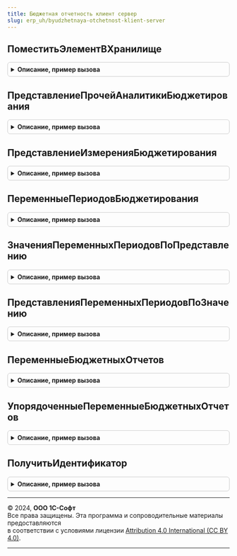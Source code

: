 ```yaml
---
title: Бюджетная отчетность клиент сервер
slug: erp_uh/byudzhetnaya-otchetnost-klient-server
---
```



## ПоместитьЭлементВХранилище
<details style="margin: 1em 0; padding: 0.5em; border: 1px solid #ccc; border-radius: 6px;">

<summary style="font-weight: bold; cursor: pointer;">Описание, пример вызова</summary>

```bsl

// Создает хранилище со стандартной структурой
// элемента бюджетного отчета на основании ссылки или строки
// вида бюджета.
//
// Параметры:
//  Элемент  - ДанныеФормыЭлементДерева, СправочникСсылка.ЭлементыФинансовыхОтчетов - помещаемое значение
//  АдресХранилища - УникальныйИдентификатор - УИД формы вида бюджета.
//
// Возвращаемое значение:
//  Строка - Адрес в хранилище
//
Функция ПоместитьЭлементВХранилище(Элемент, АдресХранилища) Экспорт
```

Пример вызова
```bsl
Результат = БюджетнаяОтчетностьКлиентСервер.ПоместитьЭлементВХранилище(Элемент, АдресХранилища) 
```
</details>

## ПредставлениеПрочейАналитикиБюджетирования
<details style="margin: 1em 0; padding: 0.5em; border: 1px solid #ccc; border-radius: 6px;">

<summary style="font-weight: bold; cursor: pointer;">Описание, пример вызова</summary>

```bsl

// Возвращает строковое представление пустого измерения (вида аналитики).
//
// Параметры:
//  ИзмерениеВидАналитики - ПланВидовХарактеристикСсылка.АналитикиСтатейБюджетов - Вид аналитики.
//  						- Строка - Измерение. Например "Организация" или "Подразделение".
//  Режим - Строка - Режим получения представления аналитики.
//  				Доступны значения:
//  					"Прочие" - Например, <прочие организации>.
//  					"Все" - Например, <все организации>.
//  					"ДобавляемыеИПрочие" - Например, <добавляемые и прочие организации>.
//  ПредставлениеИзмеренияВидаАналитики - Строка - Строковое представление вида аналитики или измерения.
//  			Для измерения - представление в локализованном формате.
//  			Для вида аналитики - наименование вида аналитики.
//  										- Неопределено - Значение по умолчанию. Представление определяется обращением к базе данных.
//  КэшПредставлений - Соответствие - Соответствие, где ключ - вид аналитики или строка - имя измерения. Значение - представление пустого значения, например <Прочие организации>.
//  					- Неопределено - Кэш представлений не задан.
//  КодЯзыка - Строка - Код языка. По умолчанию пустая строка - соответствует языку текущего пользователя.
//  			Задается при необходимости получения представления для конкретного языка, например, для основного языка конфигурации.
//
// Возвращаемое значение:
//  Строка - представление пустого измерения (вида аналитики), например, "<прочие статьи ДДС>".
//
Функция ПредставлениеПрочейАналитикиБюджетирования(ИзмерениеВидАналитики, Режим, ПредставлениеИзмеренияВидаАналитики = Неопределено, КэшПредставлений = Неопределено, КодЯзыка = "") Экспорт
```

Пример вызова
```bsl
Результат = БюджетнаяОтчетностьКлиентСервер.ПредставлениеПрочейАналитикиБюджетирования(ИзмерениеВидАналитики, Режим, ПредставлениеИзмеренияВидаАналитики, КэшПредставлений, КодЯзыка);
```
</details>

## ПредставлениеИзмеренияБюджетирования
<details style="margin: 1em 0; padding: 0.5em; border: 1px solid #ccc; border-radius: 6px;">

<summary style="font-weight: bold; cursor: pointer;">Описание, пример вызова</summary>

```bsl

// Возвращает строковое представление измерения.
//
// Параметры:
//  ИмяИзмерения - Строка - Предопределенное имя измерения.
//  КодЯзыка - Строка - Код языка. По умолчанию пустая строка - соответствует языку текущего пользователя.
//  				Задается при необходимости получения представления для конкретного языка, например, для основного языка конфигурации.
//
// Возвращаемое значение:
//  Строка - Строковое представление измерения.
//
Функция ПредставлениеИзмеренияБюджетирования(ИмяИзмерения, КодЯзыка = "") Экспорт
```

Пример вызова
```bsl
Результат = БюджетнаяОтчетностьКлиентСервер.ПредставлениеИзмеренияБюджетирования(ИмяИзмерения, КодЯзыка);
```
</details>

## ПеременныеПериодовБюджетирования
<details style="margin: 1em 0; padding: 0.5em; border: 1px solid #ccc; border-radius: 6px;">

<summary style="font-weight: bold; cursor: pointer;">Описание, пример вызова</summary>

```bsl

// Возвращает структуру значений переменных периодов, используемых в бюджетировании.
//
// Параметры:
//  ИсключаяСкобки - Булево - Если истина, то из имени и представления переменной будут исключены ограничивающие квадратные скобки.
//  			Значение по умолчанию Ложь.
//  КодЯзыка - Строка - Код языка. По умолчанию пустая строка - соответствует языку текущего пользователя.
//  			Задается при необходимости получения представления для конкретного языка, например, для основного языка конфигурации.
//
// Возвращаемое значение:
//  Структура  - Структура переменных периодов, используемых в бюджетировании:
//   * НачалоПериодаДанных - Структура - содержит:
//   	** Имя - Строка - Значение переменной. Не локализуется, хранится в базе данных. Например, "[ГраницаФактДанных]".
//   	** Представление - Строка - Представление переменной, может заключаться в квадратные скобки.
//   * КонецПериодаДанных - Структура - содержит:
//   	** Имя - Строка - Значение переменной. Не локализуется, хранится в базе данных. Например, "[ГраницаФактДанных]".
//   	** Представление - Строка - Представление переменной, может заключаться в квадратные скобки.
//   * ГраницаФактДанных - Структура - содержит:
//   	** Имя - Строка - Значение переменной. Не локализуется, хранится в базе данных. Например, "[ГраницаФактДанных]".
//   	** Представление - Строка - Представление переменной, может заключаться в квадратные скобки.
//   * ПериодГруппировки - Структура - содержит:
//   	** Имя - Строка - Значение переменной. Не локализуется, хранится в базе данных. Например, "[ГраницаФактДанных]".
//   	** Представление - Строка - Представление переменной, может заключаться в квадратные скобки.
//
Функция ПеременныеПериодовБюджетирования(ИсключаяСкобки = Ложь, КодЯзыка = "") Экспорт
```

Пример вызова
```bsl
Результат = БюджетнаяОтчетностьКлиентСервер.ПеременныеПериодовБюджетирования(ИсключаяСкобки, КодЯзыка);
```
</details>

## ЗначенияПеременныхПериодовПоПредставлению
<details style="margin: 1em 0; padding: 0.5em; border: 1px solid #ccc; border-radius: 6px;">

<summary style="font-weight: bold; cursor: pointer;">Описание, пример вызова</summary>

```bsl

// Возвращает соответствие представлений переменных периодов и их значений.
//
// Параметры:
//  ИсключаяСкобки - Булево - Если истина, то из имени и представления переменной будут исключены ограничивающие квадратные скобки.
//  			Значение по умолчанию Ложь.
//  КодЯзыка - Строка - Код языка. По умолчанию пустая строка - соответствует языку текущего пользователя.
//  			Задается при необходимости получения представления для конкретного языка, например, для основного языка конфигурации.
//
// Возвращаемое значение:
//  Соответствие из КлючИЗначение - Соответствие представлений переменных периодов и их значений:
//   *Ключ - Строка - пользовательское представление переменной.
//   *Значение - Строка - хранимое не локализуемое значение переменной.
//
Функция ЗначенияПеременныхПериодовПоПредставлению(ИсключаяСкобки = Ложь, КодЯзыка = "") Экспорт
```

Пример вызова
```bsl
Результат = БюджетнаяОтчетностьКлиентСервер.ЗначенияПеременныхПериодовПоПредставлению(ИсключаяСкобки, КодЯзыка);
```
</details>

## ПредставленияПеременныхПериодовПоЗначению
<details style="margin: 1em 0; padding: 0.5em; border: 1px solid #ccc; border-radius: 6px;">

<summary style="font-weight: bold; cursor: pointer;">Описание, пример вызова</summary>

```bsl

// Возвращает соответствие значений переменных периодов и их представлений.
//
// Параметры:
//  ИсключаяСкобки - Булево - Если истина, то из имени и представления переменной будут исключены ограничивающие квадратные скобки.
//  			Значение по умолчанию Ложь.
//  КодЯзыка - Строка - Код языка. По умолчанию пустая строка - соответствует языку текущего пользователя.
//  			Задается при необходимости получения представления для конкретного языка, например, для основного языка конфигурации.
//
// Возвращаемое значение:
//  Соответствие из КлючИЗначение - Соответствие значений переменных периодов и их представлений:
//   *Ключ - Строка - хранимое не локализуемое значение переменной.
//   *Значение - Строка - пользовательское представление переменной.
//
Функция ПредставленияПеременныхПериодовПоЗначению(ИсключаяСкобки = Ложь, КодЯзыка = "") Экспорт
```

Пример вызова
```bsl
Результат = БюджетнаяОтчетностьКлиентСервер.ПредставленияПеременныхПериодовПоЗначению(ИсключаяСкобки, КодЯзыка);
```
</details>

## ПеременныеБюджетныхОтчетов
<details style="margin: 1em 0; padding: 0.5em; border: 1px solid #ccc; border-radius: 6px;">

<summary style="font-weight: bold; cursor: pointer;">Описание, пример вызова</summary>

```bsl

// Возвращает структуру значений параметров для подстановки в текстовые поля, используемых в бюджетных отчетах.
//
// Параметры:
//  ИсключаяСкобки - Булево - Если истина, то из имени и представления параметра будут исключены ограничивающие квадратные скобки.
//  			Значение по умолчанию Ложь.
//  КодЯзыка - Строка - Код языка. По умолчанию пустая строка - соответствует языку текущего пользователя.
//  			Задается при необходимости получения представления для конкретного языка, например, для основного языка конфигурации.
//
// Возвращаемое значение:
//  Структура - Структура параметров, используемых в бюджетировании:
//   *ВидОтчета - Структура - Структура, хранящая нелокализируемое хранимое в базе данных значение и локализируемое представление:
//     **Имя - Строка - Идентификатор параметра. Не локализуется, хранится в базе данных. Например, "[ТекущаяДатаИВремя]".
//     **Представление - Строка - Представление переменной, может заключаться в квадратные скобки.
//   *ТекущаяДатаИВремя - Структура - Структура, хранящая нелокализируемое хранимое в базе данных значение и локализируемое представление:
//     **Имя - Строка - Идентификатор параметра. Не локализуется, хранится в базе данных. Например, "[ТекущаяДатаИВремя]".
//     **Представление - Строка - Представление переменной, может заключаться в квадратные скобки.
//   *ПериодОтчетности - Структура - Структура, хранящая нелокализируемое хранимое в базе данных значение и локализируемое представление:
//     **Имя - Строка - Идентификатор параметра. Не локализуется, хранится в базе данных. Например, "[ТекущаяДатаИВремя]".
//     **Представление - Строка - Представление переменной, может заключаться в квадратные скобки.
//   *КонечнаяДатаПериодаОтчета - Структура - Структура, хранящая нелокализируемое хранимое в базе данных значение и локализируемое представление:
//     **Имя - Строка - Идентификатор параметра. Не локализуется, хранится в базе данных. Например, "[ТекущаяДатаИВремя]".
//     **Представление - Строка - Представление переменной, может заключаться в квадратные скобки.
//   *ГраницаФактическихДанных - Структура - Структура, хранящая нелокализируемое хранимое в базе данных значение и локализируемое представление:
//     **Имя - Строка - Идентификатор параметра. Не локализуется, хранится в базе данных. Например, "[ТекущаяДатаИВремя]".
//     **Представление - Строка - Представление переменной, может заключаться в квадратные скобки.
//   *Организация - Структура - Структура, хранящая нелокализируемое хранимое в базе данных значение и локализируемое представление:
//     **Имя - Строка - Идентификатор параметра. Не локализуется, хранится в базе данных. Например, "[ТекущаяДатаИВремя]".
//     **Представление - Строка - Представление переменной, может заключаться в квадратные скобки.
//   *Подразделение - Структура - Структура, хранящая нелокализируемое хранимое в базе данных значение и локализируемое представление:
//     **Имя - Строка - Идентификатор параметра. Не локализуется, хранится в базе данных. Например, "[ТекущаяДатаИВремя]".
//     **Представление - Строка - Представление переменной, может заключаться в квадратные скобки.
//   *Сценарий - Структура - Структура, хранящая нелокализируемое хранимое в базе данных значение и локализируемое представление:
//     **Имя - Строка - Идентификатор параметра. Не локализуется, хранится в базе данных. Например, "[ТекущаяДатаИВремя]".
//     **Представление - Строка - Представление переменной, может заключаться в квадратные скобки.
//   *СтатусДокумента - Структура - Структура, хранящая нелокализируемое хранимое в базе данных значение и локализируемое представление:
//     **Имя - Строка - Идентификатор параметра. Не локализуется, хранится в базе данных. Например, "[ТекущаяДатаИВремя]".
//     **Представление - Строка - Представление переменной, может заключаться в квадратные скобки.
//   *Ответственный - Структура - Структура, хранящая нелокализируемое хранимое в базе данных значение и локализируемое представление:
//     **Имя - Строка - Идентификатор параметра. Не локализуется, хранится в базе данных. Например, "[ТекущаяДатаИВремя]".
//     **Представление - Строка - Представление переменной, может заключаться в квадратные скобки.
//   *Утверждающий - Структура - Структура, хранящая нелокализируемое хранимое в базе данных значение и локализируемое представление:
//     **Имя - Строка - Идентификатор параметра. Не локализуется, хранится в базе данных. Например, "[ТекущаяДатаИВремя]".
//     **Представление - Строка - Представление переменной, может заключаться в квадратные скобки.
//
Функция ПеременныеБюджетныхОтчетов(ИсключаяСкобки = Ложь, КодЯзыка = "") Экспорт
```

Пример вызова
```bsl
Результат = БюджетнаяОтчетностьКлиентСервер.ПеременныеБюджетныхОтчетов(ИсключаяСкобки, КодЯзыка);
```
</details>

## УпорядоченныеПеременныеБюджетныхОтчетов
<details style="margin: 1em 0; padding: 0.5em; border: 1px solid #ccc; border-radius: 6px;">

<summary style="font-weight: bold; cursor: pointer;">Описание, пример вызова</summary>

```bsl

// Возвращает упорядоченный массив значений параметров для подстановки в текстовые поля, используемых в бюджетных отчетах.
//
// Параметры:
//  КодЯзыка - Строка - Код языка. По умолчанию пустая строка - соответствует языку текущего пользователя.
//  		Задается при необходимости получения представления для конкретного языка, например, для основного языка конфигурации.
//
// Возвращаемое значение:
//  Массив из Структура -  Упорядоченный массив параметров, параметр представляет структуру с колонками:
//  	*Имя - Строка - Идентификатор переменной.
//  	*Представление - Строка - Представление переменной.
//
Функция УпорядоченныеПеременныеБюджетныхОтчетов(КодЯзыка = "") Экспорт
```

Пример вызова
```bsl
Результат = БюджетнаяОтчетностьКлиентСервер.УпорядоченныеПеременныеБюджетныхОтчетов(КодЯзыка);
```
</details>

## ПолучитьИдентификатор
<details style="margin: 1em 0; padding: 0.5em; border: 1px solid #ccc; border-radius: 6px;">

<summary style="font-weight: bold; cursor: pointer;">Описание, пример вызова</summary>

```bsl

// Вычисляет значение идентификатора из строки соответствии с правилами именования переменных.
//
// Параметры:
//  СтрНаименование - Строка - Наименование, строка из которой необходимо получить идентификатор.
//
// Возвращаемое значение:
//  Строка - Идентификатор, соответствующий правилам именования идентификаторов.
//
Функция ПолучитьИдентификатор(СтрНаименование) Экспорт
```

Пример вызова
```bsl
Результат = БюджетнаяОтчетностьКлиентСервер.ПолучитьИдентификатор(СтрНаименование) 
```
</details>

---

© 2024, **ООО 1С-Софт**  
Все права защищены. Эта программа и сопроводительные материалы предоставляются  
в соответствии с условиями лицензии [Attribution 4.0 International (CC BY 4.0)](https://creativecommons.org/licenses/by/4.0/legalcode).

---
